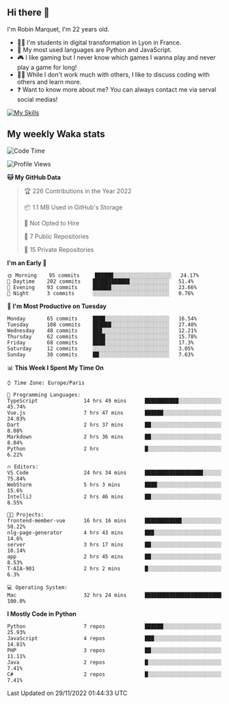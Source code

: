 ## Hi there 👋

I'm Robin Marquet, I'm 22 years old.

- 👨‍💻 I'm students in digital transformation in Lyon in France.
- 🌱 My most used languages are Python and JavaScript.
- 🎮 I like gaming but I never know which games I wanna play and never play a game for long!
- 👯‍♀️ While I don't work much with others, I like to discuss coding with others and learn more.
- ❓ Want to know more about me? You can always contact me via serval social medias!

[![My Skills](https://skillicons.dev/icons?i=js,html,css,docker,express,figma,firebase,graphql,mongodb,mysql,nodejs,py,react,ts,vue)](https://skillicons.dev)

## My weekly Waka stats

<!--START_SECTION:waka-->
![Code Time](http://img.shields.io/badge/Code%20Time-2%2C924%20hrs%2050%20mins-blue)

![Profile Views](http://img.shields.io/badge/Profile%20Views-1-blue)

**🐱 My GitHub Data** 

> 🏆 226 Contributions in the Year 2022
 > 
> 📦 1.1 MB Used in GitHub's Storage 
 > 
> 🚫 Not Opted to Hire
 > 
> 📜 7 Public Repositories 
 > 
> 🔑 15 Private Repositories  
 > 
**I'm an Early 🐤** 

```text
🌞 Morning    95 commits     ██████░░░░░░░░░░░░░░░░░░░   24.17% 
🌆 Daytime    202 commits    ████████████░░░░░░░░░░░░░   51.4% 
🌃 Evening    93 commits     ██████░░░░░░░░░░░░░░░░░░░   23.66% 
🌙 Night      3 commits      ░░░░░░░░░░░░░░░░░░░░░░░░░   0.76%

```
📅 **I'm Most Productive on Tuesday** 

```text
Monday       65 commits     ████░░░░░░░░░░░░░░░░░░░░░   16.54% 
Tuesday      108 commits    ██████░░░░░░░░░░░░░░░░░░░   27.48% 
Wednesday    48 commits     ███░░░░░░░░░░░░░░░░░░░░░░   12.21% 
Thursday     62 commits     ████░░░░░░░░░░░░░░░░░░░░░   15.78% 
Friday       68 commits     ████░░░░░░░░░░░░░░░░░░░░░   17.3% 
Saturday     12 commits     ░░░░░░░░░░░░░░░░░░░░░░░░░   3.05% 
Sunday       30 commits     ██░░░░░░░░░░░░░░░░░░░░░░░   7.63%

```


📊 **This Week I Spent My Time On** 

```text
⌚︎ Time Zone: Europe/Paris

💬 Programming Languages: 
TypeScript               14 hrs 49 mins      ███████████░░░░░░░░░░░░░░   45.74% 
Vue.js                   7 hrs 47 mins       ██████░░░░░░░░░░░░░░░░░░░   24.03% 
Dart                     2 hrs 37 mins       ██░░░░░░░░░░░░░░░░░░░░░░░   8.08% 
Markdown                 2 hrs 36 mins       ██░░░░░░░░░░░░░░░░░░░░░░░   8.04% 
Python                   2 hrs               █░░░░░░░░░░░░░░░░░░░░░░░░   6.22%

🔥 Editors: 
VS Code                  24 hrs 34 mins      ███████████████████░░░░░░   75.84% 
WebStorm                 5 hrs 3 mins        ████░░░░░░░░░░░░░░░░░░░░░   15.6% 
IntelliJ                 2 hrs 46 mins       ██░░░░░░░░░░░░░░░░░░░░░░░   8.55%

🐱‍💻 Projects: 
frontend-member-vue      16 hrs 16 mins      ████████████░░░░░░░░░░░░░   50.22% 
nlg-page-generator       4 hrs 43 mins       ███░░░░░░░░░░░░░░░░░░░░░░   14.6% 
server                   3 hrs 17 mins       ██░░░░░░░░░░░░░░░░░░░░░░░   10.14% 
app                      2 hrs 45 mins       ██░░░░░░░░░░░░░░░░░░░░░░░   8.53% 
T-AIA-901                2 hrs 2 mins        █░░░░░░░░░░░░░░░░░░░░░░░░   6.3%

💻 Operating System: 
Mac                      32 hrs 24 mins      █████████████████████████   100.0%

```

**I Mostly Code in Python** 

```text
Python                   7 repos             ██████░░░░░░░░░░░░░░░░░░░   25.93% 
JavaScript               4 repos             ███░░░░░░░░░░░░░░░░░░░░░░   14.81% 
PHP                      3 repos             ██░░░░░░░░░░░░░░░░░░░░░░░   11.11% 
Java                     2 repos             █░░░░░░░░░░░░░░░░░░░░░░░░   7.41% 
C#                       2 repos             █░░░░░░░░░░░░░░░░░░░░░░░░   7.41%

```



 Last Updated on 29/11/2022 01:44:33 UTC
<!--END_SECTION:waka-->
